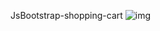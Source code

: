 JsBootstrap-shopping-cart
![img](https://user-images.githubusercontent.com/52834318/134215846-38c60c47-7dd1-4f9f-834d-5702d0d5d1f2.png)
